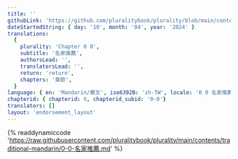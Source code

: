 ```yaml
---
title: ''
githubLink: 'https://github.com/pluralitybook/plurality/blob/main/contents/traditional-mandarin/0-0-名家推薦.md'
dateStartedString: { day: '10', month: '04', year: '2024' }
translations:
  {
    plurality: 'Chapter 0 0',
    subtitle: '名家推薦',
    authorsLead: '',
    translatorsLead: '',
    return: 'return',
    chapters: '章節',
  }
language: { en: 'Mandarin/華文', iso6392B: 'zh-TW', locale: '0 0 名家推薦' }
chapterid: { chapterid: 0, chapterid_subid: '0-0'}
translators: []
layout: 'endorsement_layout'
---
```

{% readdynamiccode 'https://raw.githubusercontent.com/pluralitybook/plurality/main/contents/traditional-mandarin/0-0-名家推薦.md' %}
